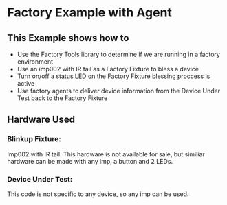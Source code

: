# Factory Example with Agent

## This Example shows how to

* Use the Factory Tools library to determine if we are running in a factory environment
* Use an imp002 with IR tail as a Factory Fixture to bless a device
* Turn on/off a status LED on the Factory Fixture blessing proccess is active
* Use factory agents to deliver device information from the Device Under Test back to the Factory Fixture

## Hardware Used

### Blinkup Fixture:
Imp002 with IR tail. This hardware is not available for sale, but similiar hardware can be made with any imp, a button and 2 LEDs.

### Device Under Test:
This code is not specific to any device, so any imp can be used.
